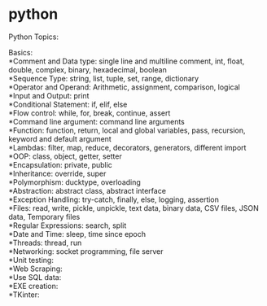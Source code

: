 # python
Python Topics:

Basics:  
  *Comment and Data type: single line and multiline comment, int, float, double, complex, binary, hexadecimal, boolean  
  *Sequence Type: string, list, tuple, set, range, dictionary  
  *Operator and Operand: Arithmetic, assignment, comparison, logical  
  *Input and Output: print  
  *Conditional Statement: if, elif, else  
  *Flow control: while, for, break, continue, assert  
  *Command line argument: command line arguments  
  *Function: function, return, local and global variables, pass, recursion, keyword and default argument  
  *Lambdas: filter, map, reduce, decorators, generators, different import  
  *OOP: class, object, getter, setter  
  *Encapsulation: private, public  
  *Inheritance: override, super  
  *Polymorphism: ducktype, overloading  
  *Abstraction: abstract class, abstract interface  
  *Exception Handling: try-catch, finally, else, logging, assertion  
  *Files: read, write, pickle, unpickle, text data, binary data, CSV files, JSON data, Temporary files  
  *Regular Expressions: search, split  
  *Date and Time: sleep, time since epoch  
  *Threads: thread, run  
  *Networking:  socket programming, file server  
  *Unit testing:   
  *Web Scraping:  
  *Use SQL data:  
  *EXE creation:  
  *TKinter:  

